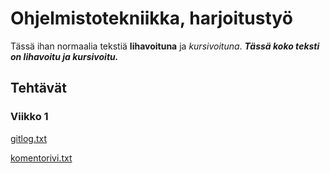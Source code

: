 # Ohjelmistotekniikka, harjoitustyö

Tässä ihan normaalia tekstiä **lihavoituna** ja *kursivoituna*. 
***Tässä koko teksti on lihavoitu ja kursivoitu.***

## Tehtävät

### Viikko 1

[gitlog.txt](https://github.com/veskurau/ot-harjoitustyo/blob/master/laskarit/viikko1/gitlog.txt)

[komentorivi.txt](https://github.com/veskurau/ot-harjoitustyo/blob/master/laskarit/viikko1/komentorivi.txt)
